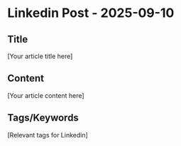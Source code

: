 # Linkedin Post - 2025-09-10

## Title
[Your article title here]

## Content
[Your article content here]

## Tags/Keywords
[Relevant tags for Linkedin]
